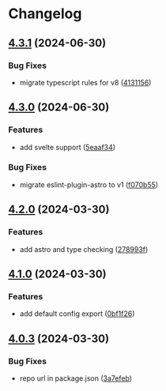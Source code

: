 # Changelog

## [4.3.1](https://github.com/joshunrau/eslint-config/compare/v4.3.0...v4.3.1) (2024-06-30)


### Bug Fixes

* migrate typescript rules for v8 ([4131156](https://github.com/joshunrau/eslint-config/commit/41311563e01bf66d44b3f3e620a03072a41b646d))

## [4.3.0](https://github.com/joshunrau/eslint-config/compare/v4.2.1...v4.3.0) (2024-06-30)


### Features

* add svelte support ([5eaaf34](https://github.com/joshunrau/eslint-config/commit/5eaaf34d7adf90a05d11c4101685b6e36cdfb79c))


### Bug Fixes

* migrate eslint-plugin-astro to v1 ([f070b55](https://github.com/joshunrau/eslint-config/commit/f070b55cdf88880dfeabb001121129c4a8d0d851))

## [4.2.0](https://github.com/joshunrau/eslint-config/compare/v4.1.0...v4.2.0) (2024-03-30)


### Features

* add astro and type checking ([278993f](https://github.com/joshunrau/eslint-config/commit/278993fa4f45f455c701dfecc0c48557f3113277))

## [4.1.0](https://github.com/joshunrau/eslint-config/compare/v4.0.3...v4.1.0) (2024-03-30)


### Features

* add default config export ([0bf1f26](https://github.com/joshunrau/eslint-config/commit/0bf1f2627aa9bad3dc5dd2d304033ce07dc078ed))

## [4.0.3](https://github.com/joshunrau/eslint-config/compare/v4.0.2...v4.0.3) (2024-03-30)


### Bug Fixes

* repo url in package.json ([3a7efeb](https://github.com/joshunrau/eslint-config/commit/3a7efeb5c0a49faef8c981ed3b0b0dde9e991271))
